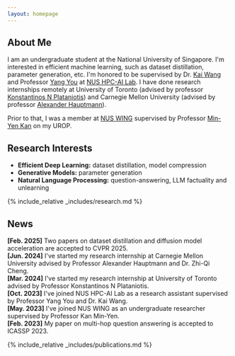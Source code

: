 ```yaml
---
layout: homepage
---
```


## About Me

I am an undergraduate student at the National University of Singapore. I'm interested in efficient machine learning, 
such as dataset distillation, parameter generation, etc. I'm honored to be supervised by Dr. [Kai Wang](https://kaiwang960112.github.io/) and Professor
[Yang You](https://www.comp.nus.edu.sg/~youy/) at [NUS HPC-AI Lab](https://ai.comp.nus.edu.sg/). I have done research internships remotely at University of Toronto (advised by professor
[Konstantinos N Plataniotis](https://www.plataniotis.com/)) and Carnegie Mellon University (advised by professor [Alexander Hauptmann](https://www.cs.cmu.edu/~alex/)).

Prior to that, I was a member at [NUS WING](https://wing.comp.nus.edu.sg/) supervised by Professor [Min-Yen Kan](https://www.comp.nus.edu.sg/~kanmy/) on my UROP.

## Research Interests

- **Efficient Deep Learning:** dataset distillation, model compression
- **Generative Models:** parameter generation
- **Natural Language Processing:** question-answering, LLM factuality and unlearning

{% include_relative _includes/research.md %}

## News

**[Feb. 2025]**  Two papers on dataset distillation and diffusion model acceleration are accepted to CVPR 2025. \
**[Jun. 2024]**  I've started my research internship at Carnegie Mellon University advised by Professor Alexander Hauptmann and Dr. Zhi-Qi Cheng. \
**[Mar. 2024]**  I've started my research internship at University of Toronto advised by Professor Konstantinos N Plataniotis. \
**[Oct. 2023]**  I've joined NUS HPC-AI Lab as a research assistant supervised by Professor Yang You and Dr. Kai Wang. \
**[May. 2023]**  I've joined NUS WING as an undergraduate researcher supervised by Professor Kan Min-Yen. \
**[Feb. 2023]**  My paper on multi-hop question answering is accepted to ICASSP 2023.

{% include_relative _includes/publications.md %}

